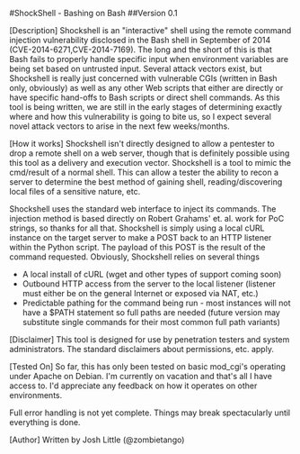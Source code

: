 #ShockShell - Bashing on Bash
##Version 0.1

[Description]
Shockshell is an "interactive" shell using the remote command injection vulnerability disclosed in the Bash shell in September of 2014 (CVE-2014-6271,CVE-2014-7169). The long and the short of this is that Bash fails to properly handle specific input when environment variables are being set based on untrusted input. Several attack vectors exist, but Shockshell is really just concerned with vulnerable CGIs (written in Bash only, obviously) as well as any other Web scripts that either are directly or have specific hand-offs to Bash scripts or direct shell commands. As this tool is being written, we are still in the early stages of determining exactly where and how this vulnerability is going to bite us, so I expect several novel attack vectors to arise in the next few weeks/months. 

[How it works]
Shockshell isn't directly designed to allow a pentester to drop a remote shell on a web server, though that is definitely possible using this tool as a delivery and execution vector. Shockshell is a tool to mimic the cmd/result of a normal shell. This can allow a tester the ability to recon a server to determine the best method of gaining shell, reading/discovering local files of a sensitive nature, etc.

Shockshell uses the standard web interface to inject its commands. The injection method is based directly on Robert Grahams' et. al. work for PoC strings, so thanks for all that. Shockshell is simply using a local cURL instance on the target server to make a POST back to an HTTP listener within the Python script. The payload of this POST is the result of the command requested. Obviously, Shockshell relies on several things

* A local install of cURL (wget and other types of support coming soon)
* Outbound HTTP access from the server to the local listener (listener must either be on the general Internet or exposed via NAT, etc.)
* Predictable pathing for the command being run - most instances will not have a $PATH statement so full paths are needed (future version may substitute single commands for their most common full path variants)

[Disclaimer]
This tool is designed for use by penetration testers and system administrators. The standard disclaimers about permissions, etc. apply. 

[Tested On]
So far, this has only been tested on basic mod_cgi's operating under Apache on Debian. I'm currently on vacation and that's all I have access to. I'd appreciate any feedback on how it operates on other environments.

Full error handling is not yet complete. Things may break spectacularly until everything is done.

[Author]
Written by Josh Little (@zombietango)